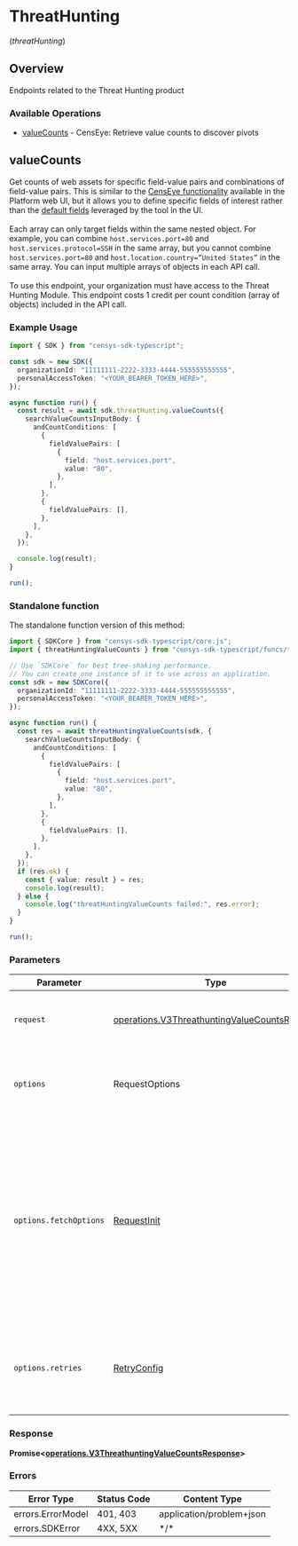 # ThreatHunting
(*threatHunting*)

## Overview

Endpoints related to the Threat Hunting product

### Available Operations

* [valueCounts](#valuecounts) - CensEye: Retrieve value counts to discover pivots

## valueCounts

Get counts of web assets for specific field-value pairs and combinations of field-value pairs. This is similar to the [CensEye functionality](https://docs.censys.com/docs/platform-threat-hunting-use-censeye-to-build-detections#/) available in the Platform web UI, but it allows you to define specific fields of interest rather than the [default fields](https://docs.censys.com/docs/platform-threat-hunting-use-censeye-to-build-detections#default-pivot-fields) leveraged by the tool in the UI.<br><br>Each array can only target fields within the same nested object. For example, you can combine `host.services.port=80` and `host.services.protocol=SSH` in the same array, but you cannot combine `host.services.port=80` and `host.location.country=”United States”` in the same array. You can input multiple arrays of objects in each API call.<br><br>To use this endpoint, your organization must have access to the Threat Hunting Module. This endpoint costs 1 credit per count condition (array of objects) included in the API call.

### Example Usage

```typescript
import { SDK } from "censys-sdk-typescript";

const sdk = new SDK({
  organizationId: "11111111-2222-3333-4444-555555555555",
  personalAccessToken: "<YOUR_BEARER_TOKEN_HERE>",
});

async function run() {
  const result = await sdk.threatHunting.valueCounts({
    searchValueCountsInputBody: {
      andCountConditions: [
        {
          fieldValuePairs: [
            {
              field: "host.services.port",
              value: "80",
            },
          ],
        },
        {
          fieldValuePairs: [],
        },
      ],
    },
  });

  console.log(result);
}

run();
```

### Standalone function

The standalone function version of this method:

```typescript
import { SDKCore } from "censys-sdk-typescript/core.js";
import { threatHuntingValueCounts } from "censys-sdk-typescript/funcs/threatHuntingValueCounts.js";

// Use `SDKCore` for best tree-shaking performance.
// You can create one instance of it to use across an application.
const sdk = new SDKCore({
  organizationId: "11111111-2222-3333-4444-555555555555",
  personalAccessToken: "<YOUR_BEARER_TOKEN_HERE>",
});

async function run() {
  const res = await threatHuntingValueCounts(sdk, {
    searchValueCountsInputBody: {
      andCountConditions: [
        {
          fieldValuePairs: [
            {
              field: "host.services.port",
              value: "80",
            },
          ],
        },
        {
          fieldValuePairs: [],
        },
      ],
    },
  });
  if (res.ok) {
    const { value: result } = res;
    console.log(result);
  } else {
    console.log("threatHuntingValueCounts failed:", res.error);
  }
}

run();
```

### Parameters

| Parameter                                                                                                                                                                      | Type                                                                                                                                                                           | Required                                                                                                                                                                       | Description                                                                                                                                                                    |
| ------------------------------------------------------------------------------------------------------------------------------------------------------------------------------ | ------------------------------------------------------------------------------------------------------------------------------------------------------------------------------ | ------------------------------------------------------------------------------------------------------------------------------------------------------------------------------ | ------------------------------------------------------------------------------------------------------------------------------------------------------------------------------ |
| `request`                                                                                                                                                                      | [operations.V3ThreathuntingValueCountsRequest](../../models/operations/v3threathuntingvaluecountsrequest.md)                                                                   | :heavy_check_mark:                                                                                                                                                             | The request object to use for the request.                                                                                                                                     |
| `options`                                                                                                                                                                      | RequestOptions                                                                                                                                                                 | :heavy_minus_sign:                                                                                                                                                             | Used to set various options for making HTTP requests.                                                                                                                          |
| `options.fetchOptions`                                                                                                                                                         | [RequestInit](https://developer.mozilla.org/en-US/docs/Web/API/Request/Request#options)                                                                                        | :heavy_minus_sign:                                                                                                                                                             | Options that are passed to the underlying HTTP request. This can be used to inject extra headers for examples. All `Request` options, except `method` and `body`, are allowed. |
| `options.retries`                                                                                                                                                              | [RetryConfig](../../lib/utils/retryconfig.md)                                                                                                                                  | :heavy_minus_sign:                                                                                                                                                             | Enables retrying HTTP requests under certain failure conditions.                                                                                                               |

### Response

**Promise\<[operations.V3ThreathuntingValueCountsResponse](../../models/operations/v3threathuntingvaluecountsresponse.md)\>**

### Errors

| Error Type               | Status Code              | Content Type             |
| ------------------------ | ------------------------ | ------------------------ |
| errors.ErrorModel        | 401, 403                 | application/problem+json |
| errors.SDKError          | 4XX, 5XX                 | \*/\*                    |